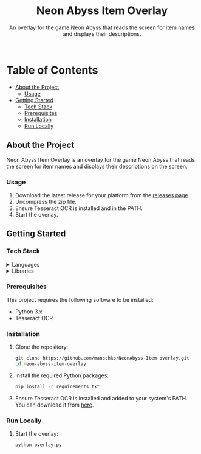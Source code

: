 <!-- Title -->
<div align="center">
  <h1>Neon Abyss Item Overlay</h1>
  
  <p>
    An overlay for the game Neon Abyss that reads the screen for item names and displays their descriptions.
  </p>

</div>

<br />

<!-- Table of Contents -->
# Table of Contents

- [About the Project](#about-the-project)
  * [Usage](#usage)
- [Getting Started](#getting-started)
  * [Tech Stack](#tech-stack)
  * [Prerequisites](#prerequisites)
  * [Installation](#installation)
  * [Run Locally](#run-locally)
  

<!-- About the Project -->
## About the Project

[//]: # (<div align="center">)

[//]: # (  <img src="https://placehold.co/600x400?text=Your+GIF+here" alt="how it works" />)

[//]: # (</div>)

Neon Abyss Item Overlay is an overlay for the game Neon Abyss that reads the screen for item names and displays their descriptions on the screen.

### Usage

1. Download the latest release for your platform from the [releases page](https://github.com/mtruckses/neon-abyss-item-overlay/releases).
2. Uncompress the zip file.
3. Ensure Tesseract OCR is installed and in the PATH. 
4. Start the overlay.



<!-- Getting Started -->
## 	Getting Started

<!-- TechStack -->
### Tech Stack

<details>
  <summary>Languages</summary>
  <ul>
    <li><a href="https://www.python.org/">Python</a></li>
  </ul>
</details>

<details>
  <summary>Libraries</summary>
  <ul>
    <li><a href="https://opencv.org/">OpenCV</a></li>
    <li><a href="https://pillow.readthedocs.io/">Pillow</a></li>
    <li><a href="https://pypi.org/project/pytesseract/">pytesseract</a></li>
    <li><a href="https://github.com/maxbachmann/RapidFuzz">RapidFuzz</a></li>
    <li><a href="https://numpy.org/">NumPy</a></li>
  </ul>
</details>

### Prerequisites

This project requires the following software to be installed:

- Python 3.x
- Tesseract OCR

<!-- Installation -->
### Installation

1. Clone the repository:
    ```sh
    git clone https://github.com/manschko/NeonAbyss-Item-overlay.git
    cd neon-abyss-item-overlay
    ```

2. Install the required Python packages:
    ```sh
    pip install -r requirements.txt
    ```

3. Ensure Tesseract OCR is installed and added to your system's PATH. You can download it from [here](https://github.com/tesseract-ocr/tesseract).

### Run Locally

1. Start the overlay:
    ```sh
    python overlay.py
    ```
<!-- Running Tests -->

[//]: # (### Running Tests)

[//]: # ()
[//]: # (To run tests, use the following command:)

[//]: # (    ```sh)

[//]: # (    # Add your test command here)

